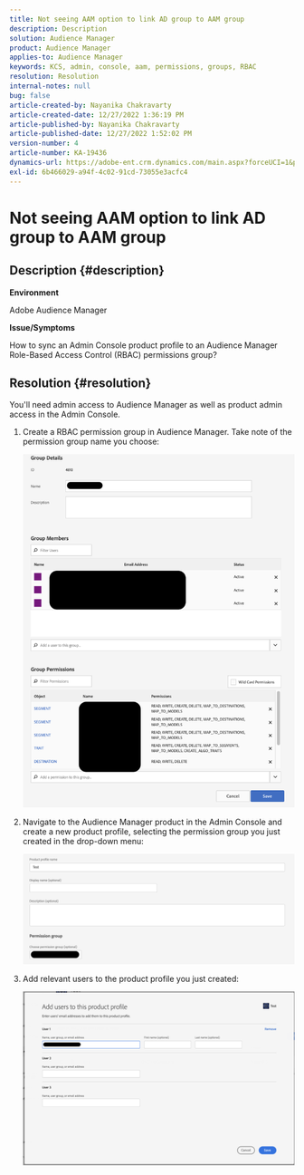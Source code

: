 ```yaml
---
title: Not seeing AAM option to link AD group to AAM group
description: Description
solution: Audience Manager
product: Audience Manager
applies-to: Audience Manager
keywords: KCS, admin, console, aam, permissions, groups, RBAC
resolution: Resolution
internal-notes: null
bug: false
article-created-by: Nayanika Chakravarty
article-created-date: 12/27/2022 1:36:19 PM
article-published-by: Nayanika Chakravarty
article-published-date: 12/27/2022 1:52:02 PM
version-number: 4
article-number: KA-19436
dynamics-url: https://adobe-ent.crm.dynamics.com/main.aspx?forceUCI=1&pagetype=entityrecord&etn=knowledgearticle&id=4e75a46f-eb85-ed11-81ac-6045bd006079
exl-id: 6b466029-a94f-4c02-91cd-73055e3acfc4
---
```

# Not seeing AAM option to link AD group to AAM group

## Description {#description}


<b>Environment</b>

Adobe Audience Manager



<b>Issue/Symptoms</b>

How to sync an Admin Console product profile to an Audience Manager Role-Based Access Control (RBAC) permissions group?


## Resolution {#resolution}


You'll need admin access to Audience Manager as well as product admin access in the Admin Console.

1. Create a RBAC permission group in Audience Manager. Take note of the permission group name you choose:

    

    ![](assets/5a5b40de-a9cf-ec11-a7b5-00224809c196.png)
2. Navigate to the Audience Manager product in the Admin Console and create a new product profile, selecting the permission group you just created in the drop-down menu:

    

    ![](assets/2689da02-aacf-ec11-a7b5-00224809c196.png)
3. Add relevant users to the product profile you just created:

    

    ![](assets/6a896e46-aacf-ec11-a7b5-00224809c196.png)
